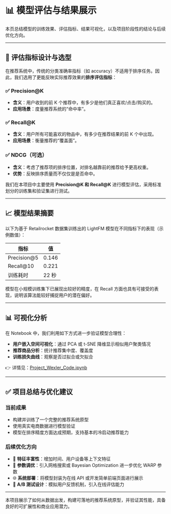 # 📊 模型评估与结果展示

本页总结模型的训练效果、评估指标、结果可视化，以及项目阶段性的结论与后续优化方向。

---

## 🎯 评估指标设计与选型

在推荐系统中，传统的分类准确率指标（如 accuracy）不适用于排序任务。因此，我们选用了更能反映实际推荐效果的**排序评估指标**：

### ✅ Precision@K

- **含义**：用户收到的前 K 个推荐中，有多少是他们真正喜欢/点击/购买的。
- **应用场景**：度量推荐系统的“命中率”。

### ✅ Recall@K

- **含义**：用户所有可能喜欢的物品中，有多少在推荐结果的前 K 个中出现。
- **应用场景**：衡量推荐的“覆盖面”。

### ✅ NDCG（可选）

- **含义**：考虑了推荐项的排序位置，对排名越靠前的推荐给予更高权重。
- **优势**：反映排序质量而不仅仅是是否命中。

我们在本项目中主要使用 **Precision@K 和 Recall@K** 进行模型评估，采用标准划分的训练集和验证集进行测试。

---

## 📈 模型结果摘要

以下为基于 Retailrocket 数据集训练出的 LightFM 模型在不同指标下的表现（示例数值）：

| 指标         | 值         |
|--------------|------------|
| Precision@5  | 0.146      |
| Recall@10    | 0.221      |
| 训练耗时     | 22 秒      |

模型在小规模训练集下已展现出较好的精度，在 Recall 方面也具有可接受的表现，说明该算法能较好捕捉用户的潜在偏好。

---

## 📊 可视化分析

在 Notebook 中，我们利用如下方式进一步验证模型合理性：

- **用户嵌入空间可视化**：通过 PCA 或 t-SNE 降维显示相似用户聚类情况
- **推荐商品分析**：统计推荐集中度、覆盖度
- **训练损失曲线**：观察是否过拟合或欠拟合

👉 详情见：[Project_Wexler_Code.ipynb](https://github.com/antelacus/project-wexler/blob/main/Project_Wexler_Code.ipynb)

---

## ✅ 项目总结与优化建议

### 当前成果

- 构建并训练了一个完整的推荐系统原型
- 使用真实电商数据进行模型验证
- 模型在排序精度方面达成预期，支持基本的冷启动推荐能力

### 后续优化方向

- 🔧 **特征丰富性**：增加时间、用户设备等上下文特征
- 🧠 **参数调优**：引入网格搜索或 Bayesian Optimization 进一步优化 WARP 参数
- 🌐 **系统部署**：将模型封装为在线 API 或开发简单前端页面进行展示
- 🧪 **A/B 测试设计**：模拟用户反馈机制，引入在线评估能力

---

本项目展示了如何从数据出发，构建可落地的推荐系统原型，并验证其性能，具备良好的可扩展性和商业应用潜力。
